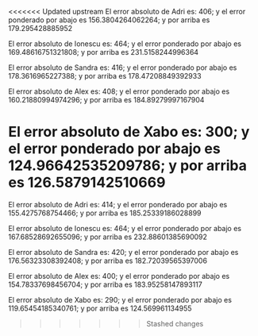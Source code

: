 <<<<<<< Updated upstream
El error absoluto de Adri es: 406; y el error ponderado por abajo es 156.3804264062264; y por arriba es 179.295428885952 

El error absoluto de Ionescu es: 464; y el error ponderado por abajo es 169.48616751321808; y por arriba es 231.5158244996364 

El error absoluto de Sandra es: 416; y el error ponderado por abajo es 178.3616965227388; y por arriba es 178.47208849392933 

El error absoluto de Alex es: 408; y el error ponderado por abajo es 160.21880994974296; y por arriba es 184.89279997167904 

El error absoluto de Xabo es: 300; y el error ponderado por abajo es 124.96642535209786; y por arriba es 126.5879142510669 
=======
El error absoluto de Adri es: 414; y el error ponderado por abajo es 155.4275768754466; y por arriba es 185.25339186028899 

El error absoluto de Ionescu es: 464; y el error ponderado por abajo es 167.68528692655096; y por arriba es 232.88601385690092 

El error absoluto de Sandra es: 420; y el error ponderado por abajo es 176.56323308392408; y por arriba es 182.72039565397006 

El error absoluto de Alex es: 400; y el error ponderado por abajo es 154.78337698456704; y por arriba es 183.95258147893117 

El error absoluto de Xabo es: 290; y el error ponderado por abajo es 119.65454185340761; y por arriba es 124.569961134955 
>>>>>>> Stashed changes

